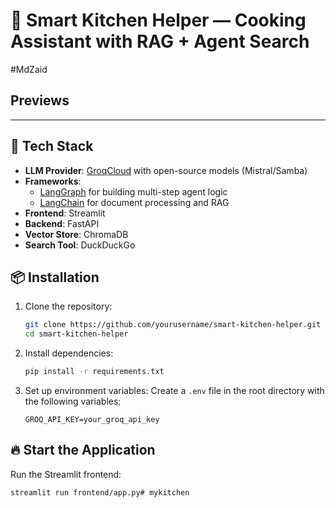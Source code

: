 # 🧠 Smart Kitchen Helper — Cooking Assistant with RAG + Agent Search
#MdZaid 

## **Previews**

---

## 🔧 Tech Stack

- **LLM Provider**: [GroqCloud](https://console.groq.com/) with open-source models (Mistral/Samba)
- **Frameworks**: 
  - [LangGraph](https://docs.langchain.com/langgraph/) for building multi-step agent logic
  - [LangChain](https://www.langchain.com/) for document processing and RAG
- **Frontend**: Streamlit
- **Backend**: FastAPI
- **Vector Store**: ChromaDB
- **Search Tool**: DuckDuckGo

## 📦 Installation

1. Clone the repository:
   ```bash
   git clone https://github.com/yourusername/smart-kitchen-helper.git
   cd smart-kitchen-helper
   ```
2. Install dependencies:
   ```bash
   pip install -r requirements.txt
   ```
3. Set up environment variables:
   Create a `.env` file in the root directory with the following variables:
   ```env
   GROQ_API_KEY=your_groq_api_key
   ```  

## 🔥 Start the Application

Run the Streamlit frontend:
```bash
streamlit run frontend/app.py# mykitchen
